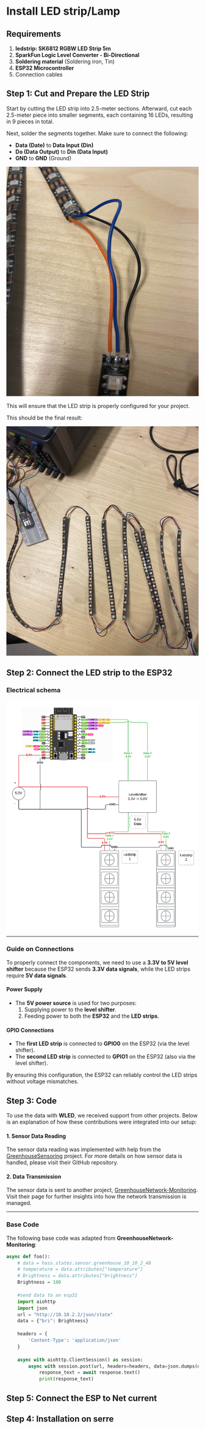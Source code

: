 # Install LED strip/Lamp

## Requirements
1. **ledstrip: SK6812 RGBW LED Strip 5m**
2. **SparkFun Logic Level Converter - Bi-Directional**
3. **Soldering material** (Soldering iron, Tin)
4. **ESP32 Microcontroller**
5. Connection cables

## Step 1: Cut and Prepare the LED Strip
Start by cutting the LED strip into 2.5-meter sections. Afterward, cut each 2.5-meter piece into smaller segments, each containing 16 LEDs, resulting in 9 pieces in total.

Next, solder the segments together. Make sure to connect the following:

- **Data (Date)** to **Data Input (Din)** 
- **Do (Data Output)** to **Din (Data Input)** 
- **GND** to **GND** (Ground)

<p align="center">
  <img src="./images/Leds_Connector.jpg" alt="Leds Connector" width="600" height="600"/>
</p>


This will ensure that the LED strip is properly configured for your project.

This should be the final result:

<p align="center">
  <img src="./images/Leds_Fully_Connected.jpg" alt="Leds Connector" width="600" height="600"/>
</p>

## Step 2: Connect the LED strip to the ESP32

### Electrical schema 

<p align="center">
  <img src=".././images/Wiring_architecture_diagram.png" alt="Leds Connector" width="600" height="600"/>
</p>

---

### Guide on Connections

To properly connect the components, we need to use a **3.3V to 5V level shifter** because the ESP32 sends **3.3V data signals**, while the LED strips require **5V data signals**. 

#### Power Supply
- The **5V power source** is used for two purposes:
  1. Supplying power to the **level shifter**.
  2. Feeding power to both the **ESP32** and the **LED strips**.

#### GPIO Connections
- The **first LED strip** is connected to **GPIO0** on the ESP32 (via the level shifter).
- The **second LED strip** is connected to **GPIO1** on the ESP32 (also via the level shifter).

By ensuring this configuration, the ESP32 can reliably control the LED strips without voltage mismatches.
 
## Step 3: Code

To use the data with **WLED**, we received support from other projects. Below is an explanation of how these contributions were integrated into our setup:

#### 1. Sensor Data Reading
The sensor data reading was implemented with help from the [GreenhouseSensoring](https://github.com/vives-project-xp/GreenhouseSensoring) project. For more details on how sensor data is handled, please visit their GitHub repository.

#### 2. Data Transmission
The sensor data is sent to another project, [GreenhouseNetwork-Monitoring](https://github.com/vives-project-xp/GreenhouseNetwork-Monitoring). Visit their page for further insights into how the network transmission is managed.

---

### Base Code

The following base code was adapted from **GreenhouseNetwork-Monitoring**:

```python
async def foo():
    # data = hass.states.sensor.greenhouse_10_10_2_48
    # temperature = data.attributes["temperature"]
    # Brightness = data.attributes["brightness"]
    Brightness = 100
    
    #send data to an esp32
    import aiohttp
    import json
    url = "http://10.10.2.2/json/state"
    data = {"bri": Brightness}
    
    headers = {
        'Content-Type': 'application/json'
    }
    
    async with aiohttp.ClientSession() as session:
        async with session.post(url, headers=headers, data=json.dumps(data)) as response:
            response_text = await response.text()
            print(response_text)
```




## Step 5: Connect the ESP to Net current

## Step 4: Installation on serre


